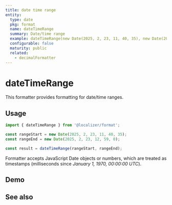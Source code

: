 ```yaml
---
title: date time range
entity:
  type: date
  pkg: format
  name: dateTimeRange
  summary: Date/time range
  example: dateTimeRange(new Date(2025, 2, 23, 11, 40, 35), new Date(2025,2,23,11,59,0))
  configurable: false
  maturity: public
  related:
    - decimalFormatter
---
```


# dateTimeRange <Package name="format"/>

This formatter provides formatting for date/time ranges.

## Usage

```typescript twoslash
import { dateTimeRange } from '@localizer/format';

const rangeStart = new Date(2025, 2, 23, 11, 40, 35);
const rangeEnd = new Date(2025, 2, 23, 12, 59, 0);

const result = dateTimeRange(rangeStart, rangeEnd);
```

Formatter accepts JavaScript Date objects or numbers, which are treated as timestamps (milliseconds since _January 1, 1970, 00:00:00 UTC_).

## Demo

<script setup>
  import { ref } from 'vue';
  import { NFormItem } from 'naive-ui/es/form';
  import { NDatePicker } from 'naive-ui/es/date-picker';

  const start = ref(1742722835000);
  const end = ref(1742723940000);
</script>

<EntityDemo :args="[start, end]">
  <NFormItem label="Range start">
    <NDatePicker v-model:value="start" type="datetime" />
  </NFormItem>
  <NFormItem label="Range end">
    <NDatePicker v-model:value="end" type="datetime" />
  </NFormItem>
</EntityDemo>

## See also

<Entities />
